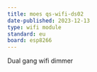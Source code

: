 ```yaml
---
title: moes qs-wifi-ds02
date-published: 2023-12-13
type: wifi module
standard: eu
board: esp8266
---
```

Dual gang wifi dimmer
